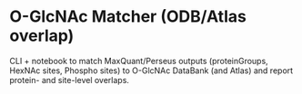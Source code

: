 # O-GlcNAc Matcher (ODB/Atlas overlap)
CLI + notebook to match MaxQuant/Perseus outputs (proteinGroups, HexNAc sites, Phospho sites) to O-GlcNAc DataBank (and Atlas) and report protein- and site-level overlaps.
